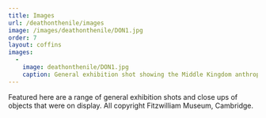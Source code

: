 ```yaml
---
title: Images
url: /deathonthenile/images
image: /images/deathonthenile/DON1.jpg
order: 7
layout: coffins
images:
  -
    image: deathonthenile/DON1.jpg
    caption: General exhibition shot showing the Middle Kingdom anthropoid coffin of Userhet from Beni Hasan in the foreground (E.88.1903).
---
```


Featured here are a range of general exhibition shots and close ups of objects that were on display. All copyright Fitzwilliam Museum, Cambridge.

